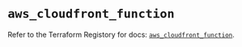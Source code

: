 # `aws_cloudfront_function`

Refer to the Terraform Registory for docs: [`aws_cloudfront_function`](https://registry.terraform.io/providers/hashicorp/aws/5.15.0/docs/resources/cloudfront_function).

